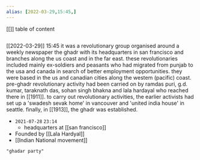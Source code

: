 ```yaml
---
alias: [2022-03-29,15:45,]
---
```

[[]]
table of content
```toc
```

[[2022-03-29]] 15:45
it was a revolutionary group organised around a weekly newspaper the ghadr with its headquarters in san francisco and branches along the us coast and 
in the far east.
these revolutionaries included mainly ex-soldiers and peasants who had migrated from punjab to the usa and canada in search of better employment opportunities.
they were based in the us and canadian cities along the westem (pacific) coast.
pre-ghadr revolutionary activity had been carried on by ramdas puri, g.d. kumar, taraknath das, sohan singh bhakna and lala hardayal who reached there in [[1911]].
to carry out revolutionary activities, the earlier activists had set up a 'swadesh sevak home' in vancouver and 'united india house' in seattle. finally, in [[1913]], the ghadr was established.

- `2021-07-28` `23:14`
	- headquarters at [[san francisco]]
- Founded by [[Lala Hardyal]]
- [[Indian National movement]]
```query
"ghadar party"
```